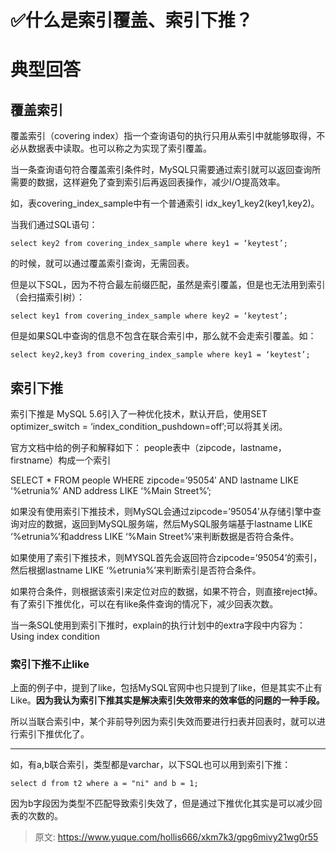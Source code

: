 # ✅什么是索引覆盖、索引下推？

# 典型回答
## 覆盖索引


覆盖索引（covering index）指一个查询语句的执行只用从索引中就能够取得，不必从数据表中读取。也可以称之为实现了索引覆盖。 



当一条查询语句符合覆盖索引条件时，MySQL只需要通过索引就可以返回查询所需要的数据，这样避免了查到索引后再返回表操作，减少I/O提高效率。 



如，表covering_index_sample中有一个普通索引 idx_key1_key2(key1,key2)。



当我们通过SQL语句：



`select key2 from covering_index_sample where key1 = ‘keytest’;`



的时候，就可以通过覆盖索引查询，无需回表。



但是以下SQL，因为不符合最左前缀匹配，虽然是索引覆盖，但是也无法用到索引（会扫描索引树）：



`select key1 from covering_index_sample where key2 = ‘keytest’;`



但是如果SQL中查询的信息不包含在联合索引中，那么就不会走索引覆盖。如：



`select key2,key3 from covering_index_sample where key1 = ‘keytest’;`



## 索引下推


索引下推是 MySQL 5.6引入了一种优化技术，默认开启，使用SET optimizer_switch = ‘index_condition_pushdown=off’;可以将其关闭。



官方文档中给的例子和解释如下： people表中（zipcode，lastname，firstname）构成一个索引

SELECT * FROM people WHERE zipcode=’95054′ AND lastname LIKE ‘%etrunia%’ AND address LIKE ‘%Main Street%’;



如果没有使用索引下推技术，则MySQL会通过zipcode=’95054’从存储引擎中查询对应的数据，返回到MySQL服务端，然后MySQL服务端基于lastname LIKE ‘%etrunia%’和address LIKE ‘%Main Street%’来判断数据是否符合条件。 



如果使用了索引下推技术，则MYSQL首先会返回符合zipcode=’95054’的索引，然后根据lastname LIKE ‘%etrunia%’来判断索引是否符合条件。



如果符合条件，则根据该索引来定位对应的数据，如果不符合，则直接reject掉。 有了索引下推优化，可以在有like条件查询的情况下，减少回表次数。



当一条SQL使用到索引下推时，explain的执行计划中的extra字段中内容为：Using index condition





### 索引下推不止like


上面的例子中，提到了like，包括MySQL官网中也只提到了like，但是其实不止有Like。**因为我认为索引下推其实是解决索引失效带来的效率低的问题的一种手段。**

  


所以当联合索引中，某个非前导列因为索引失效而要进行扫表并回表时，就可以进行索引下推优化了。

****

如，有a,b联合索引，类型都是varchar，以下SQL也可以用到索引下推：



```plain
select d from t2 where a = "ni" and b = 1; 
```



因为b字段因为类型不匹配导致索引失效了，但是通过下推优化其实是可以减少回表的次数的。



> 原文: <https://www.yuque.com/hollis666/xkm7k3/gpg6mivy21wg0r55>